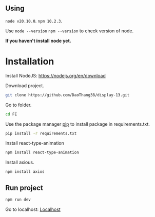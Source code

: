 ## Using 
`node v20.10.0`.
`npm 10.2.3`.

Use `node --version`  `npm --version` to check version of node.

**If you haven't install node yet.**

# Installation
Install NodeJS: https://nodejs.org/en/download

Download project.
```bash
git clone https://github.com/DaoThang38/display-13.git
```
Go to folder.
```bash
cd FE
```

Use the package manager [pip](https://pip.pypa.io/en/stable/) to install package in requirements.txt.
```bash
pip install -r requirements.txt
```
Install react-type-animation
```bash
npm install react-type-animation
```
Install axious.
```bash
npm install axios
```

## Run project
```bash
npm run dev
```

Go to localhost: [Localhost](http://localhost:3000)

